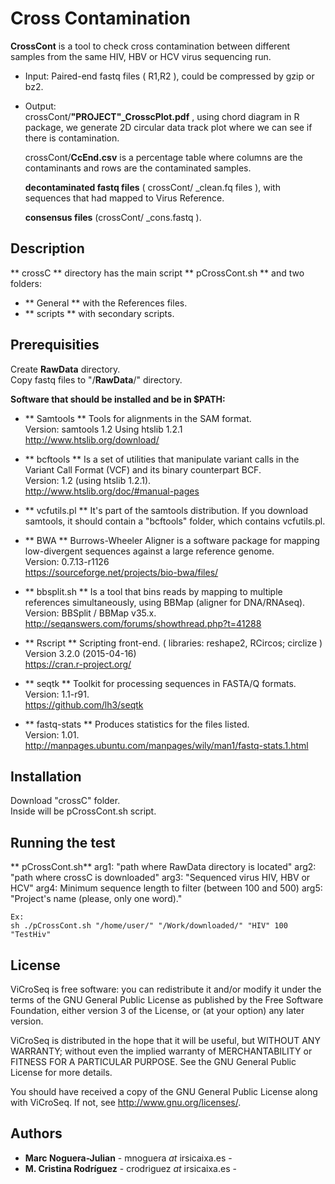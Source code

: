 # Cross Contamination

**CrossCont** is a tool to check cross contamination between different samples from the same HIV, HBV or HCV virus sequencing run.  
  
* Input: Paired-end fastq files ( R1,R2 ), could be compressed by gzip or bz2.    

* Output:   
  crossCont/**"PROJECT"_CrosscPlot.pdf** , using chord diagram in R package, we generate 2D circular data track plot where we can see if there is contamination.  

  crossCont/**CcEnd.csv** is a percentage table where columns are the contaminants and rows are the contaminated samples.  

  **decontaminated fastq files** ( crossCont/ _clean.fq files ), with sequences that had mapped to Virus Reference.   

  **consensus files** (crossCont/ _cons.fastq ).  

## Description  

** crossC ** directory has the main script  ** pCrossCont.sh ** and two folders:  
   * ** General ** with the References files.  
   * ** scripts ** with secondary scripts.   

## Prerequisities

Create **RawData** directory.  
Copy fastq files to "/**RawData**/" directory.   
    
**Software that should be installed and be in $PATH:**   
* ** Samtools ** Tools for alignments in the SAM format.  
     Version: samtools 1.2 Using htslib 1.2.1   
     http://www.htslib.org/download/   

* ** bcftools ** Is a set of utilities that manipulate variant calls in the Variant Call Format (VCF) and its binary counterpart BCF.  
     Version: 1.2 (using htslib 1.2.1).  
     http://www.htslib.org/doc/#manual-pages  

* ** vcfutils.pl ** It's part of the samtools distribution. If you download samtools, it should contain a "bcftools" folder, which contains vcfutils.pl. 

* ** BWA ** Burrows-Wheeler Aligner is a software package for mapping low-divergent sequences against a large reference genome.  
     Version: 0.7.13-r1126  
     https://sourceforge.net/projects/bio-bwa/files/  

* ** bbsplit.sh **  Is a tool that bins reads by mapping to multiple references simultaneously, using BBMap (aligner for DNA/RNAseq).   
     Version: BBSplit / BBMap v35.x.  
     http://seqanswers.com/forums/showthread.php?t=41288

* ** Rscript **  Scripting front-end. ( libraries: reshape2, RCircos; circlize )  
     Version 3.2.0 (2015-04-16)  
     https://cran.r-project.org/

* ** seqtk ** Toolkit for processing sequences in FASTA/Q formats.  
     Version: 1.1-r91.  
     https://github.com/lh3/seqtk  

* ** fastq-stats ** Produces statistics for the files listed.  
     Version: 1.01.  
     http://manpages.ubuntu.com/manpages/wily/man1/fastq-stats.1.html  

## Installation  
Download "crossC" folder.  
Inside will be pCrossCont.sh script.  

## Running the test

** pCrossCont.sh**   arg1: "path where RawData directory is located"      arg2: "path where crossC is downloaded"      arg3: "Sequenced virus HIV, HBV or HCV"      arg4: Minimum sequence length to filter (between 100 and 500)    arg5: "Project's name (please, only one word)."


`Ex:`   
`sh ./pCrossCont.sh "/home/user/" "/Work/downloaded/" "HIV" 100 "TestHiv"`  

## License
ViCroSeq is free software: you can redistribute it and/or modify
it under the terms of the GNU General Public License as published by
the Free Software Foundation, either version 3 of the License, or
(at your option) any later version.

ViCroSeq is distributed in the hope that it will be useful,
but WITHOUT ANY WARRANTY; without even the implied warranty of
MERCHANTABILITY or FITNESS FOR A PARTICULAR PURPOSE.  See the
GNU General Public License for more details.

You should have received a copy of the GNU General Public License
along with ViCroSeq.  If not, see <http://www.gnu.org/licenses/>.  

## Authors

* **Marc Noguera-Julian**  - mnoguera _at_ irsicaixa.es - 
* **M. Cristina Rodr&iacute;guez** - crodriguez _at_ irsicaixa.es - 


